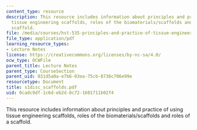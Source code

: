 ```yaml
---
content_type: resource
description: This resource includes information about principles and practice of using
  tissue engineering scaffolds, roles of the biomaterials/scaffolds and roles of a
  scaffold.
file: /media/courses/hst-535-principles-and-practice-of-tissue-engineering-fall-2004/0cadc9df1c6deb2d8c721601711b02f4_s1disc_scaffolds.pdf
file_type: application/pdf
learning_resource_types:
- Lecture Notes
license: https://creativecommons.org/licenses/by-nc-sa/4.0/
ocw_type: OCWFile
parent_title: Lecture Notes
parent_type: CourseSection
parent_uid: 031d5a0a-e7b6-03ea-75cb-8736c706e99e
resourcetype: Document
title: s1disc_scaffolds.pdf
uid: 0cadc9df-1c6d-eb2d-8c72-1601711b02f4
---
```

This resource includes information about principles and practice of using tissue engineering scaffolds, roles of the biomaterials/scaffolds and roles of a scaffold.